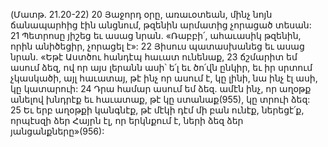 (Մատթ. 21.20-22)
20 Յաջորդ օրը, առաւօտեան, մինչ նոյն ճանապարհից էին անցնում, թզենին արմատից չորացած տեսան: 21 Պետրոսը յիշեց եւ ասաց նրան. «Ռաբբի՛, ահաւասիկ թզենին, որին անիծեցիր, չորացել է»: 22 Յիսուս պատասխանեց եւ ասաց նրան. «Եթէ Աստծու հանդէպ հաւատ ունենաք, 23 ճշմարիտ եմ ասում ձեզ, ով որ այս լերանն ասի՝ ե՛լ եւ ծո՛վն ընկիր, եւ իր սրտում չկասկածի, այլ հաւատայ, թէ ինչ որ ասում է, կը լինի, նա ինչ էլ ասի, կը կատարուի: 24 Դրա համար ասում եմ ձեզ. ամէն ինչ, որ աղօթք անելով խնդրէք եւ հաւատաք, թէ կը ստանաք(955), կը տրուի ձեզ: 25 Եւ երբ աղօթքի կանգնէք, թէ մէկի դէմ մի բան ունէք, ներեցէ՛ք, որպէսզի ձեր Հայրն էլ, որ երկնքում է, ների ձեզ ձեր յանցանքները»(956):
